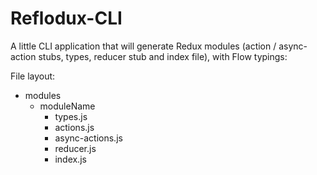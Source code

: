 # Reflodux-CLI
A little CLI application that will generate Redux modules (action / async-action stubs, types, reducer stub and index file), with Flow typings:

File layout:
- modules
  - moduleName
    - types.js  
    - actions.js
    - async-actions.js
    - reducer.js
    - index.js
  
